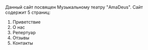 Данный сайт посвящен Музыкальному театру "AmaDeus".
Сайт содержит 5 страниц:
1. Приветствие
2. О нас 
3. Репертуар
4. Отзывы
5. Контакты
